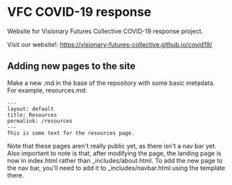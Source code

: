 # VFC COVID-19 response

Website for Visionary Futures Collective COVID-19 response project.

Visit our website!: https://visionary-futures-collective.github.io/covid19/

## Adding new pages to the site

Make a new .md in the base of the repository with some basic metadata. For example, resources.md:

```
---
layout: default
title: Resources
permalink: /resources
---
This is some text for the resources page.
```
Note that these pages aren't really public yet, as there isn't a nav bar yet. 
Also important to note is that, after modifying the page, the landing page is now in index.html rather than \_includes/about.html. To add the new page to the nav bar, you'll need to add it to \_includes/navbar.html using the template there.
